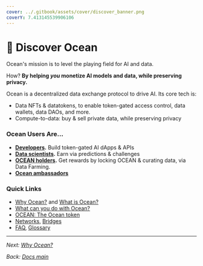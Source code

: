 ```yaml
---
cover: ../.gitbook/assets/cover/discover_banner.png
coverY: 7.413145539906106
---
```


# 🌊 Discover Ocean

Ocean's mission is to level the playing field for AI and data.

How? **By helping **_**you**_** monetize AI models and data, while preserving privacy.**

Ocean is a decentralized data exchange protocol to drive AI. Its core tech is:

* Data NFTs & datatokens, to enable token-gated access control, data wallets, data DAOs, and more.
* Compute-to-data: buy & sell private data, while preserving privacy

### Ocean Users Are...

* [**Developers**](../developers/)**.** Build token-gated AI dApps & APIs
* [**Data scientists**](../data-scientists/)**.** Earn via predictions & challenges
* [**OCEAN holders**](../archive/data-farming/)**.** Get rewards by locking OCEAN & curating data, via Data Farming.
* [**Ocean ambassadors**](https://oceanprotocol.com/explore/community)

### Quick Links

* [Why Ocean?](why-ocean.md) and [What is Ocean?](what-is-ocean.md)
* [What can you do with Ocean?](benefits.md)
* [OCEAN: The Ocean token](ocean-token.md)
* [Networks](networks/), [Bridges](networks/bridges.md)
* [FAQ](faq.md), [Glossary](glossary.md)

***

_Next:_ [_Why Ocean?_](why-ocean.md)

_Back:_ [_Docs main_](../)
